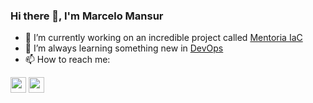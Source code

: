 ### Hi there 👋, I'm Marcelo Mansur



- 🔭 I’m currently working on an incredible project called [Mentoria IaC](https://gomex.me/mentoriaiac/)
- 🌱 I’m always learning something new in [DevOps](https://roadmap.sh/devops)
- 📫 How to reach me:
<p><a href="https://www.twitter.com/mdmansur"><img src="https://img.shields.io/badge/twitter-%231DA1F2.svg?&style=for-the-badge&logo=twitter&logoColor=white" height=25></a> <a href="https://www.linkedin.com/in/marcelo-dellacroce-mansur-71585231/"><img src="https://img.shields.io/badge/linkedin-%230077B5.svg?&style=for-the-badge&logo=linkedin&logoColor=white" height=25></a>
  
<!--
**marcelomansur/marcelomansur** is a ✨ _special_ ✨ repository because its `README.md` (this file) appears on your GitHub profile.

Here are some ideas to get you started:

- 🔭 I’m currently working on ...
- 🌱 I’m currently learning ...
- 👯 I’m looking to collaborate on ...
- 🤔 I’m looking for help with ...
- 💬 Ask me about ...
- 📫 How to reach me: ...
- 😄 Pronouns: ...
- ⚡ Fun fact: ...

![Github Stats](https://github-readme-stats.vercel.app/api?username=marcelomansur&count_private=true&show_icons=true&include_all_commits=true)
-->
